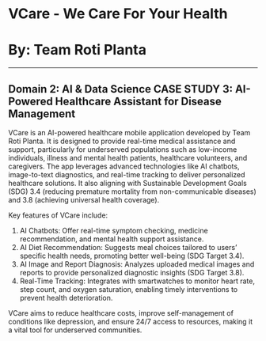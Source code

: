 # VCare - We Care For Your Health

# By: Team Roti Planta

-----------------------------------------------------------------------------------------------------------------
Domain 2: AI & Data Science
CASE STUDY 3: AI-Powered Healthcare Assistant for Disease Management
-----------------------------------------------------------------------------------------------------------------

VCare is an AI-powered healthcare mobile application developed by Team Roti Planta.
It is designed to provide real-time medical assistance and support, particularly for underserved populations such as low-income individuals, illness and mental health patients, healthcare volunteers, and caregivers.
The app leverages advanced technologies like AI chatbots, image-to-text diagnostics, and real-time tracking to deliver personalized healthcare solutions.
It also aligning with Sustainable Development Goals (SDG) 3.4 (reducing premature mortality from non-communicable diseases) and 3.8 (achieving universal health coverage).

Key features of VCare include:
1. AI Chatbots: Offer real-time symptom checking, medicine recommendation, and mental health support assistance.
2. AI Diet Recommendation: Suggests meal choices tailored to users’ specific health needs, promoting better well-being (SDG Target 3.4).
3. AI Image and Report Diagnosis: Analyzes uploaded medical images and reports to provide personalized diagnostic insights (SDG Target 3.8).
4. Real-Time Tracking: Integrates with smartwatches to monitor heart rate, step count, and oxygen saturation, enabling timely interventions to prevent health deterioration.

VCare aims to reduce healthcare costs, improve self-management of conditions like depression, and ensure 24/7 access to resources, making it a vital tool for underserved communities.
